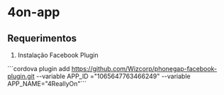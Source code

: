 # 4on-app

## Requerimentos

1. Instalação Facebook Plugin

´´´cordova plugin add https://github.com/Wizcorp/phonegap-facebook-plugin.git --variable APP_ID
="1065647763466249" --variable APP_NAME="4ReallyOn"´´´